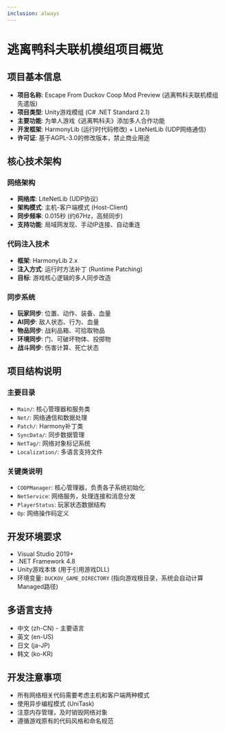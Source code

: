 ```yaml
---
inclusion: always
---
```


# 逃离鸭科夫联机模组项目概览

## 项目基本信息
- **项目名称**: Escape From Duckov Coop Mod Preview (逃离鸭科夫联机模组先遣版)
- **项目类型**: Unity游戏模组 (C# .NET Standard 2.1)
- **主要功能**: 为单人游戏《逃离鸭科夫》添加多人合作功能
- **开发框架**: HarmonyLib (运行时代码修改) + LiteNetLib (UDP网络通信)
- **许可证**: 基于AGPL-3.0的修改版本，禁止商业用途

## 核心技术架构

### 网络架构
- **网络库**: LiteNetLib (UDP协议)
- **架构模式**: 主机-客户端模式 (Host-Client)
- **同步频率**: 0.015秒 (约67Hz，高频同步)
- **支持功能**: 局域网发现、手动IP连接、自动重连

### 代码注入技术
- **框架**: HarmonyLib 2.x
- **注入方式**: 运行时方法补丁 (Runtime Patching)
- **目标**: 游戏核心逻辑的多人同步改造

### 同步系统
- **玩家同步**: 位置、动作、装备、血量
- **AI同步**: 敌人状态、行为、血量
- **物品同步**: 战利品箱、可拾取物品
- **环境同步**: 门、可破坏物体、投掷物
- **战斗同步**: 伤害计算、死亡状态

## 项目结构说明

### 主要目录
- `Main/`: 核心管理器和服务类
- `Net/`: 网络通信和数据处理
- `Patch/`: Harmony补丁类
- `SyncData/`: 同步数据管理
- `NetTag/`: 网络对象标记系统
- `Localization/`: 多语言支持文件

### 关键类说明
- `COOPManager`: 核心管理器，负责各子系统初始化
- `NetService`: 网络服务，处理连接和消息分发
- `PlayerStatus`: 玩家状态数据结构
- `Op`: 网络操作码定义

## 开发环境要求
- Visual Studio 2019+
- .NET Framework 4.8
- Unity游戏本体 (用于引用游戏DLL)
- 环境变量: `DUCKOV_GAME_DIRECTORY` (指向游戏根目录，系统会自动计算Managed路径)

## 多语言支持
- 中文 (zh-CN) - 主要语言
- 英文 (en-US)
- 日文 (ja-JP)
- 韩文 (ko-KR)

## 开发注意事项
- 所有网络相关代码需要考虑主机和客户端两种模式
- 使用异步编程模式 (UniTask)
- 注意内存管理，及时销毁网络对象
- 遵循游戏原有的代码风格和命名规范